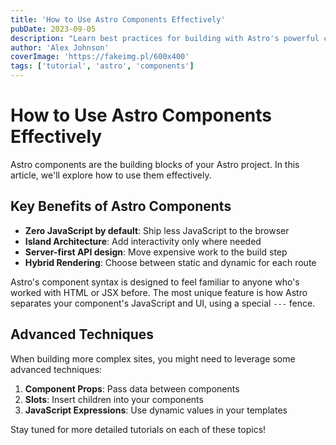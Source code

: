 ```yaml
---
title: 'How to Use Astro Components Effectively'
pubDate: 2023-09-05
description: "Learn best practices for building with Astro's powerful component system."
author: 'Alex Johnson'
coverImage: 'https://fakeimg.pl/600x400'
tags: ['tutorial', 'astro', 'components']
---
```


# How to Use Astro Components Effectively

Astro components are the building blocks of your Astro project. In this article, we'll explore how to use them effectively.

## Key Benefits of Astro Components

- **Zero JavaScript by default**: Ship less JavaScript to the browser
- **Island Architecture**: Add interactivity only where needed
- **Server-first API design**: Move expensive work to the build step
- **Hybrid Rendering**: Choose between static and dynamic for each route

Astro's component syntax is designed to feel familiar to anyone who's worked with HTML or JSX before. The most unique feature is how Astro separates your component's JavaScript and UI, using a special `---` fence.

## Advanced Techniques

When building more complex sites, you might need to leverage some advanced techniques:

1. **Component Props**: Pass data between components
2. **Slots**: Insert children into your components
3. **JavaScript Expressions**: Use dynamic values in your templates

Stay tuned for more detailed tutorials on each of these topics!
